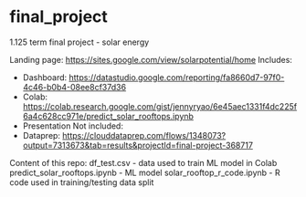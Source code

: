 # final_project
1.125 term final project - solar energy

Landing page: https://sites.google.com/view/solarpotential/home
Includes:
- Dashboard: https://datastudio.google.com/reporting/fa8660d7-97f0-4c46-b0b4-08ee8cf37d36
- Colab: https://colab.research.google.com/gist/jennyryao/6e45aec1331f4dc225f6a4c628cc971e/predict_solar_rooftops.ipynb
- Presentation
Not included:
- Dataprep: https://clouddataprep.com/flows/1348073?output=7313673&tab=results&projectId=final-project-368717

Content of this repo:
df_test.csv - data used to train ML model in Colab
predict_solar_rooftops.ipynb - ML model
solar_rooftop_r_code.ipynb - R code used in training/testing data split
